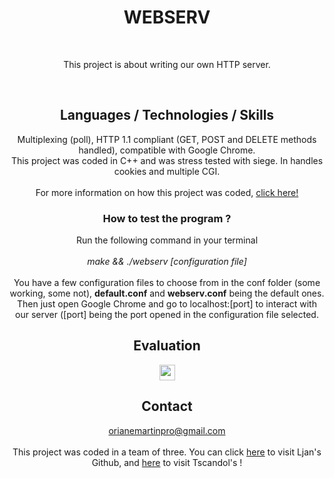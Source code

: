 <h1 align="center">
  WEBSERV
</h1>
<br>
<p align="center">
  This project is about writing our own HTTP server.
</p>
<br>
<h2 align="center">
  Languages / Technologies / Skills
</h2>
<p align="center">
 Multiplexing (poll), HTTP 1.1 compliant (GET, POST and DELETE methods handled), compatible with Google Chrome. 
 <br>This project was coded in C++ and was stress tested with siege. In handles cookies and multiple CGI.
 <br><br> For more information on how this project was coded, <a href="https://ormartin42.notion.site/WEBSERV-61970f8778454c58ab01cff02c4d7a31">click here!</a>
</p>

<h3 align="center">
  How to test the program ?
</h3>
<p align="center">
  Run the following command in your terminal <br><br>
  <i>make && ./webserv [configuration file]</i><br><br>
  You have a few configuration files to choose from in the conf folder (some working, some not), <b>default.conf</b> and <b>webserv.conf</b> being the default ones. Then just open Google Chrome and go to localhost:[port] to interact with our server ([port] being the port opened in the configuration file selected.
</p>

<h2 align="center">
  Evaluation
</h2>
<p align="center">
  <img src="https://img.shields.io/badge/PASSED%20WITH-125%25-brightgreen" height="25"/>
</p>

<h2 align="center">
  Contact
</h2>
<p align="center">
  <a href="mailto:orianemartinpro@gmail.com">orianemartinpro@gmail.com</a>
   <br><br>This project was coded in a team of three. You can click <a href="https://github.com/loanejan">here</a> to visit Ljan's Github, and <a href="https://github.com/Tscandol">here</a> to visit Tscandol's !

</p>
